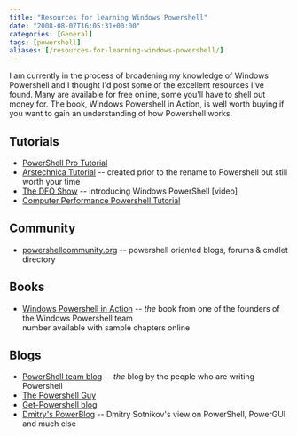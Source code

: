 ```yaml
---
title: "Resources for learning Windows Powershell"
date: "2008-08-07T16:05:31+00:00"
categories: [General]
tags: [powershell]
aliases: [/resources-for-learning-windows-powershell/]
---
```


I am currently in the process of broadening my knowledge of Windows Powershell and I thought I'd post some of the excellent resources I've found. Many are available for free online, some you'll have to shell out money for. The book, Windows Powershell in Action, is well worth buying if you want to gain an understanding of how Powershell works.

## Tutorials

- [PowerShell Pro Tutorial](http://www.powershellpro.com/powershell-tutorial-introduction/)
- [Arstechnica Tutorial](http://arstechnica.com/guides/other/msh.ars/2) -- created prior to the rename to Powershell but still worth your time
- [The DFO Show](http://channel9.msdn.com/shows/The+DFO+Show/The-DFO-Show-Introducing-Windows-PowerShell/) -- introducing Windows PowerShell [video]
- [Computer Performance Powershell Tutorial](http://www.computerperformance.co.uk/powershell/index.htm)

## Community

- [powershellcommunity.org](http://powershellcommunity.org/) -- powershell oriented blogs, forums &amp; cmdlet directory

## Books

- [Windows Powershell in Action](http://www.manning.com/payette/) -- *the* book from one of the founders of the Windows Powershell team</li>
number available with sample chapters online</li>

## Blogs

- [PowerShell team blog](http://blogs.msdn.com/powershell/) -- *the* blog by the people who are writing Powershell
- [The Powershell Guy](http://thepowershellguy.com/blogs/posh/)
- [Get-Powershell blog](http://marcoshaw.blogspot.com/)
- [Dmitry's PowerBlog](http://dmitrysotnikov.wordpress.com/) -- Dmitry Sotnikov's view on PowerShell, PowerGUI and much else
